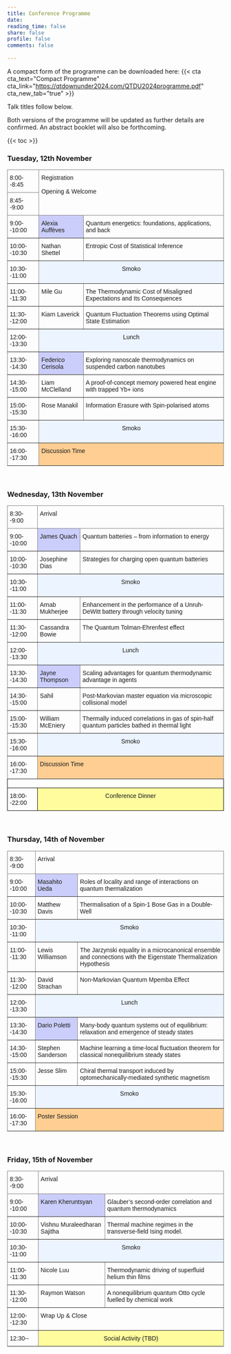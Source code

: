```yaml
---
title: Conference Programme
date: 
reading_time: false
share: false
profile: false
comments: false
 
---
```

A compact form of the programme can be downloaded here:
{{< cta cta_text="Compact Programme" cta_link="https://qtdownunder2024.com/QTDU2024programme.pdf" cta_new_tab="true" >}}

Talk titles follow below.

Both versions of the programme will be updated as further details are confirmed. An abstract booklet will also be forthcoming.

{{< toc >}}

### Tuesday, 12th November
<style type="text/css">
.tg  {border-collapse:collapse;border-spacing:0;}
.tg td{border-color:black;border-style:solid;border-width:1px;font-family:Arial, sans-serif;font-size:14px;
  overflow:hidden;padding:10px 5px;word-break:normal;}
.tg th{border-color:black;border-style:solid;border-width:1px;font-family:Arial, sans-serif;font-size:14px;
  font-weight:normal;overflow:hidden;padding:10px 5px;word-break:normal;}
.tg .tg-5w3z{background-color:#ecf4ff;border-color:inherit;text-align:center;vertical-align:top}
.tg .tg-0pky{border-color:inherit;text-align:left;vertical-align:top}
.tg .tg-61xu{background-color:#cbcefb;border-color:inherit;text-align:left;vertical-align:top}
.tg .tg-pidv{background-color:#ffce93;border-color:inherit;text-align:left;vertical-align:top}
</style>
<table class="tg">
<thead>
  <tr>
    <th class="tg-0pky">8:00--8:45</th>
    <th class="tg-0pky" colspan="2" rowspan="2">Registration<br><br>Opening &amp; Welcome</th>
  </tr>
  <tr>
    <th class="tg-0pky">8:45--9:00</th>
  </tr>
</thead>
<tbody>
  <tr>
    <td class="tg-0pky">9:00--10:00</td>
    <td class="tg-61xu">Alexia Auffèves</td>
    <td class="tg-0pky">Quantum energetics: foundations, applications, and back</td>
  </tr>
  <tr>
    <td class="tg-0pky">10:00--10:30</td>
    <td class="tg-0pky">Nathan Shettel</td>
    <td class="tg-0pky">Entropic Cost of Statistical Inference</td>
  </tr>
  <tr>
    <td class="tg-0pky">10:30--11:00</td>
    <td class="tg-5w3z" colspan="2">Smoko</td>
  </tr>
  <tr>
    <td class="tg-0pky">11:00--11:30</td>
    <td class="tg-0pky">Mile Gu</td>
    <td class="tg-0pky">The Thermodynamic Cost of Misaligned Expectations and Its Consequences</td>
  </tr>
  <tr>
    <td class="tg-0pky">11:30--12:00</td>
    <td class="tg-0pky">Kiarn Laverick</td>
    <td class="tg-0pky">Quantum Fluctuation Theorems using Optimal State Estimation</td>
  </tr>
  <tr>
    <td class="tg-0pky">12:00--13:30</td>
    <td class="tg-5w3z" colspan="2">Lunch</td>
  </tr>
    <tr>
    <td class="tg-0pky">13:30--14:30</td>
    <td class="tg-61xu">Federico Cerisola</td>
    <td class="tg-0pky">Exploring nanoscale thermodynamics on suspended carbon nanotubes</td>
    </tr>
  <tr>
    <td class="tg-0pky">14:30--15:00</td>
    <td class="tg-0pky">Liam McClelland</td>
    <td class="tg-0pky">A proof‐of‐concept memory powered heat engine with trapped Yb+ ions<br></td>
  </tr>
  <tr>
    <td class="tg-0pky">15:00--15:30</td>
    <td class="tg-0pky">Rose Manakil</td>
    <td class="tg-0pky">Information Erasure with Spin‐polarised atoms</td>
  </tr>
  <tr>
    <td class="tg-0pky">15:30--16:00</td>
    <td class="tg-5w3z" colspan="2">Smoko</td>
  </tr>
  <tr>
    <td class="tg-0pky">16:00--17:30</td>
    <td class="tg-pidv" colspan="2">Discussion Time</td>
  </tr>
</tbody>
</table>


<br>

### Wednesday, 13th November
<style type="text/css">
.tg  {border-collapse:collapse;border-spacing:0;}
.tg td{border-color:black;border-style:solid;border-width:1px;font-family:Arial, sans-serif;font-size:14px;
  overflow:hidden;padding:10px 5px;word-break:normal;}
.tg th{border-color:black;border-style:solid;border-width:1px;font-family:Arial, sans-serif;font-size:14px;
  font-weight:normal;overflow:hidden;padding:10px 5px;word-break:normal;}
.tg .tg-5w3z{background-color:#ecf4ff;border-color:inherit;text-align:center;vertical-align:top}
.tg .tg-0pky{border-color:inherit;text-align:left;vertical-align:top}
.tg .tg-61xu{background-color:#cbcefb;border-color:inherit;text-align:left;vertical-align:top}
.tg .tg-pidv{background-color:#ffce93;border-color:inherit;text-align:left;vertical-align:top}
</style>
<table class="tg">
<thead>
  <tr>
    <th class="tg-0pky">8:30--9:00</th>
    <th class="tg-0pky" colspan="2">Arrival</th>
  </tr>
</thead>
<tbody>
  <tr>
    <td class="tg-0pky">9:00--10:00</td>
    <td class="tg-61xu">James Quach<br></td>
    <td class="tg-0pky">Quantum batteries – from information to energy<br></td>
  </tr>
  <tr>
    <td class="tg-0pky">10:00--10:30</td>
    <td class="tg-0pky">Josephine Dias</td>
    <td class="tg-0pky">Strategies for charging open quantum batteries</td>
  </tr>
  <tr>
    <td class="tg-0pky">10:30--11:00</td>
    <td class="tg-5w3z" colspan="2">Smoko</td>
  </tr>
    <tr>
    <td class="tg-0pky">11:00--11:30</td>
    <td class="tg-0pky">Arnab Mukherjee</td>
    <td class="tg-0pky">Enhancement in the performance of a Unruh‐DeWitt battery through velocity tuning</td>
  </tr>
  <tr>
    <td class="tg-0pky">11:30--12:00</td>
    <td class="tg-0pky">Cassandra Bowie</td>
    <td class="tg-0pky">The Quantum Tolman‐Ehrenfest effect</td>
  </tr>
  <tr>
    <td class="tg-0pky">12:00--13:30</td>
    <td class="tg-5w3z" colspan="2">Lunch</td>
  </tr>
    <tr>
    <td class="tg-0pky">13:30--14:30</td>
    <td class="tg-61xu">Jayne Thompson</td>
    <td class="tg-0pky">Scaling advantages for quantum thermodynamic advantage in agents</td>
  </tr>
  <tr>
    <td class="tg-0pky">14:30--15:00</td>
    <td class="tg-0pky">Sahil</td>
    <td class="tg-0pky">Post‐Markovian master equation via microscopic collisional model</td>
  </tr>
  <tr>
    <td class="tg-0pky">15:00--15:30</td>
    <td class="tg-0pky">William McEniery</td>
    <td class="tg-0pky">Thermally induced correlations in gas of spin‐half quantum particles bathed in thermal light</td>
  </tr>
    <tr>
    <td class="tg-0pky">15:30--16:00</td>
    <td class="tg-5w3z" colspan="2">Smoko</td>
  </tr>
  <tr>
    <td class="tg-0pky">16:00--17:30</td>
    <td class="tg-pidv" colspan="2">Discussion Time</td>
  </tr>
  <tr>
    <td class="tg-0lax" colspan="3"></td>
  </tr>
  <tr>
    <td class="tg-0lax">18:00--22:00</td>
    <td class="tg-8xib" colspan="2">Conference Dinner</td>
  </tr>
</tbody>
</table>

<br>

### Thursday, 14th of November

<style type="text/css">
.tg  {border-collapse:collapse;border-spacing:0;}
.tg td{border-color:black;border-style:solid;border-width:1px;font-family:Arial, sans-serif;font-size:14px;
  overflow:hidden;padding:10px 5px;word-break:normal;}
.tg th{border-color:black;border-style:solid;border-width:1px;font-family:Arial, sans-serif;font-size:14px;
  font-weight:normal;overflow:hidden;padding:10px 5px;word-break:normal;}
.tg .tg-5w3z{background-color:#ecf4ff;border-color:inherit;text-align:center;vertical-align:top}
.tg .tg-0pky{border-color:inherit;text-align:left;vertical-align:top}
.tg .tg-c6of{background-color:#ffffff;border-color:inherit;text-align:left;vertical-align:top}
.tg .tg-61xu{background-color:#cbcefb;border-color:inherit;text-align:left;vertical-align:top}
.tg .tg-pidv{background-color:#ffce93;border-color:inherit;text-align:left;vertical-align:top}
.tg .tg-0lax{text-align:left;vertical-align:top}
.tg .tg-8xib{background-color:#fffc9e;text-align:center;vertical-align:top}
</style>
<table class="tg">
<thead>
  <tr>
    <th class="tg-0pky">8:30--9:00</th>
    <th class="tg-0pky" colspan="2">Arrival</th>
  </tr>
</thead>
<tbody>
  <tr>
    <td class="tg-0pky">9:00--10:00</td>
    <td class="tg-61xu">Masahito Ueda</td>
    <td class="tg-0pky">Roles of locality and range of interactions on quantum thermalization</td>
  </tr>
  <tr>
    <td class="tg-0pky">10:00--10:30</td>
    <td class="tg-0pky">Matthew Davis</td>
    <td class="tg-0pky">Thermalisation of a Spin‐1 Bose Gas in a Double‐Well</td>
  </tr>
  <tr>
    <td class="tg-0pky">10:30--11:00</td>
    <td class="tg-5w3z" colspan="2">Smoko</td>
  </tr>
  <tr>
    <td class="tg-0pky">11:00--11:30</td>
    <td class="tg-0pky">Lewis Williamson</td>
    <td class="tg-0pky">The Jarzynski equality in a microcanonical ensemble and connections with the Eigenstate Thermalization Hypothesis</td>
  </tr>
  <tr>
    <td class="tg-0pky">11:30--12:00</td>
    <td class="tg-0pky">David Strachan</td>
    <td class="tg-0pky">Non‐Markovian Quantum Mpemba Effect</td>
  </tr>
  <tr>
    <td class="tg-0pky">12:00--13:30</td>
    <td class="tg-5w3z" colspan="2">Lunch</td>
  </tr>
  <tr>
    <td class="tg-0pky">13:30--14:30</td>
    <td class="tg-61xu">Dario Poletti</td>
    <td class="tg-0pky">Many-body quantum systems out of equilibrium: relaxation and emergence of steady states<br></td>
  </tr>
  <tr>
    <td class="tg-0pky">14:30--15:00</td>
    <td class="tg-0pky">Stephen Sanderson</td>
    <td class="tg-0pky">Machine learning a time-local fluctuation theorem for classical nonequilibrium steady states</td>
  </tr>
  <tr>
    <td class="tg-0pky">15:00--15:30</td>
    <td class="tg-0pky">Jesse Slim</td>
    <td class="tg-0pky">Chiral thermal transport induced by optomechanically‐mediated synthetic magnetism</td>
  </tr>
  
  <tr>
    <td class="tg-0pky">15:30--16:00</td>
    <td class="tg-5w3z" colspan="2">Smoko</td>
  </tr>
  <tr>
    <td class="tg-0pky">16:00--17:30</td>
    <td class="tg-pidv" colspan="2">Poster Session</td>
  </tr>
</tbody>
</table>

<br>

### Friday, 15th of November

<style type="text/css">
.tg  {border-collapse:collapse;border-spacing:0;}
.tg td{border-color:black;border-style:solid;border-width:1px;font-family:Arial, sans-serif;font-size:14px;
  overflow:hidden;padding:10px 5px;word-break:normal;}
.tg th{border-color:black;border-style:solid;border-width:1px;font-family:Arial, sans-serif;font-size:14px;
  font-weight:normal;overflow:hidden;padding:10px 5px;word-break:normal;}
.tg .tg-5w3z{background-color:#ecf4ff;border-color:inherit;text-align:center;vertical-align:top}
.tg .tg-0pky{border-color:inherit;text-align:left;vertical-align:top}
.tg .tg-hafo{background-color:#fffc9e;border-color:inherit;text-align:center;vertical-align:top}
</style>
<table class="tg">
<thead>
  <tr>
    <th class="tg-0pky">8:30--9:00</th>
    <th class="tg-0pky" colspan="2">Arrival</th>
  </tr>
</thead>
<tbody>
  <tr>
    <td class="tg-0pky">9:00--10:00</td>
    <td class="tg-61xu">Karen Kheruntsyan</td>
    <td class="tg-0pky">Glauber’s second‐order correlation and quantum thermodynamics<br></td>
  </tr>
  <tr>
    <td class="tg-0pky">10:00--10:30</td>
    <td class="tg-0pky">Vishnu Muraleedharan Sajitha</td>
    <td class="tg-0pky">Thermal machine regimes in the transverse‐field Ising model.</td>
  </tr>
  <tr>
    <td class="tg-0pky">10:30--11:00</td>
    <td class="tg-5w3z" colspan="2">Smoko</td>
  </tr>
    <tr>
    <td class="tg-0pky">11:00--11:30</td>
    <td class="tg-0pky">Nicole Luu</td>
    <td class="tg-0pky">Thermodynamic driving of superfluid helium thin films</td>
  </tr>
  <tr>
    <td class="tg-0pky">11:30--12:00</td>
    <td class="tg-0pky">Raymon Watson</td>
    <td class="tg-0pky">A nonequilibrium quantum Otto cycle fuelled by chemical work</td>
  </tr>
  <tr>
    <td class="tg-0pky">12:00--12:30</td>
    <td class="tg-0pky" colspan="2">Wrap Up &amp; Close</td>
  </tr>
  <tr>
    <td class="tg-0pky">12:30--</td>
    <td class="tg-hafo" colspan="2">Social Activity (TBD)</td>
  </tr>
</tbody>
</table>
